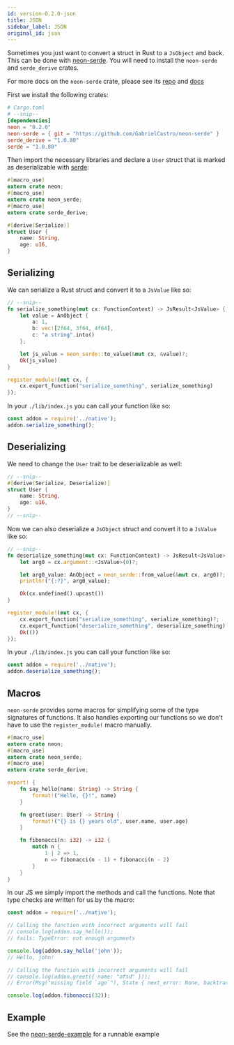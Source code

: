 ```yaml
---
id: version-0.2.0-json
title: JSON
sidebar_label: JSON
original_id: json
---
```


Sometimes you just want to convert a struct in Rust to a `JsObject` and back. This can be done with [neon-serde](https://github.com/GabrielCastro/neon-serde). You will need to install the `neon-serde` and `serde_derive` crates.

For more docs on the `neon-serde` crate, please see its [repo](https://github.com/GabrielCastro/neon-serde) and [docs](https://docs.rs/crate/neon-serde/0.0.3)

First we install the following crates:

```toml
# Cargo.toml
# --snip--
[dependencies]
neon = "0.2.0"
neon-serde = { git = "https://github.com/GabrielCastro/neon-serde" }
serde_derive = "1.0.80"
serde = "1.0.80"
```

Then import the necessary libraries and declare a `User` struct that is marked as deserializable with [serde](https://github.com/serde-rs/serde):

```rust
#[macro_use]
extern crate neon;
#[macro_use]
extern crate neon_serde;
#[macro_use]
extern crate serde_derive;

#[derive(Serialize)]
struct User {
    name: String,
    age: u16,
}
```

## Serializing

We can serialize a Rust struct and convert it to a `JsValue` like so:

```rust
// --snip--
fn serialize_something(mut cx: FunctionContext) -> JsResult<JsValue> {
    let value = AnObject {
        a: 1,
        b: vec![2f64, 3f64, 4f64],
        c: "a string".into()
    };

    let js_value = neon_serde::to_value(&mut cx, &value)?;
    Ok(js_value)
}

register_module!(mut cx, {
    cx.export_function("serialize_something", serialize_something)
});
```

In your `./lib/index.js` you can call your function like so:

```js
const addon = require('../native');
addon.serialize_something();
```

## Deserializing

We need to change the `User` trait to be deserializable as well:

```rust
// --snip--
#[derive(Serialize, Deserialize)]
struct User {
    name: String,
    age: u16,
}
// --snip--
```

Now we can also deserialize a `JsObject` struct and convert it to a `JsValue` like so:

```rust
// --snip--
fn deserialize_something(mut cx: FunctionContext) -> JsResult<JsValue> {
    let arg0 = cx.argument::<JsValue>(0)?;

    let arg0_value: AnObject = neon_serde::from_value(&mut cx, arg0)?;
    println!("{:?}", arg0_value);

    Ok(cx.undefined().upcast())
}

register_module!(mut cx, {
    cx.export_function("serialize_something", serialize_something)?;
    cx.export_function("deserialize_something", deserialize_something)?;
    Ok(())
});
```

In your `./lib/index.js` you can call your function like so:

```js
const addon = require('../native');
addon.deserialize_something();
```

## Macros

`neon-serde` provides some macros for simplifying some of the type signatures of functions. It also handles exporting our functions so we don't have to use the `register_module!` macro manually.

```rs
#[macro_use]
extern crate neon;
#[macro_use]
extern crate neon_serde;
#[macro_use]
extern crate serde_derive;

export! {
    fn say_hello(name: String) -> String {
        format!("Hello, {}!", name)
    }

    fn greet(user: User) -> String {
        format!("{} is {} years old", user.name, user.age)
    }

    fn fibonacci(n: i32) -> i32 {
        match n {
            1 | 2 => 1,
            n => fibonacci(n - 1) + fibonacci(n - 2)
        }
    }
}
```

In our JS we simply import the methods and call the functions. Note that type checks are written for us by the macro:

```js
const addon = require('../native');

// Calling the function with incorrect arguments will fail
// console.log(addon.say_hello());
// fails: TypeError: not enough arguments

console.log(addon.say_hello('john'));
// Hello, john!

// Calling the function with incorrect arguments will fail
// console.log(addon.greet({ name: "afsd" }));
// Error(Msg("missing field `age`"), State { next_error: None, backtrace: None })

console.log(addon.fibonacci(32));
```

## Example

See the [neon-serde-example](https://github.com/amilajack/neon-serde-example) for a runnable example

